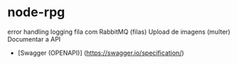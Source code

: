 # node-rpg

error handling
logging
fila com RabbitMQ (filas)
Upload de imagens (multer)
Documentar a API
  - [Swagger (OPENAPI)] (https://swagger.io/specification/)

